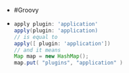 - #Groovy
- ```groovy
  apply plugin: 'application'
  apply(plugin: 'application)
  // is equal to
  apply([ plugin: 'application'])
  // and it means
  Map map = new HashMap();
  map.put( "plugins", "application" )
  ```